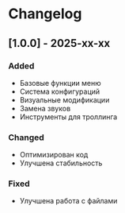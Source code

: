 # Changelog

## [1.0.0] - 2025-xx-xx

### Added
- Базовые функции меню
- Система конфигураций
- Визуальные модификации
- Замена звуков
- Инструменты для троллинга

### Changed
- Оптимизирован код
- Улучшена стабильность

### Fixed
- Улучшена работа с файлами
